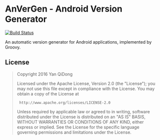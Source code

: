 # AnVerGen - Android Version Generator

[![Build Status](https://travis-ci.org/no-creativity/AnVerGen.svg?branch=master)](https://travis-ci.org/no-creativity/AnVerGen)

An automatic version generator for Android applications, implemented by Groovy.

## License

>  Copyright 2016 Yan QiDong
>
>  Licensed under the Apache License, Version 2.0 (the "License");
>  you may not use this file except in compliance with the License.
>  You may obtain a copy of the License at
>
>      http://www.apache.org/licenses/LICENSE-2.0
>
>  Unless required by applicable law or agreed to in writing, software
>  distributed under the License is distributed on an "AS IS" BASIS,
>  WITHOUT WARRANTIES OR CONDITIONS OF ANY KIND, either express or implied.
>  See the License for the specific language governing permissions and
>  limitations under the License.

